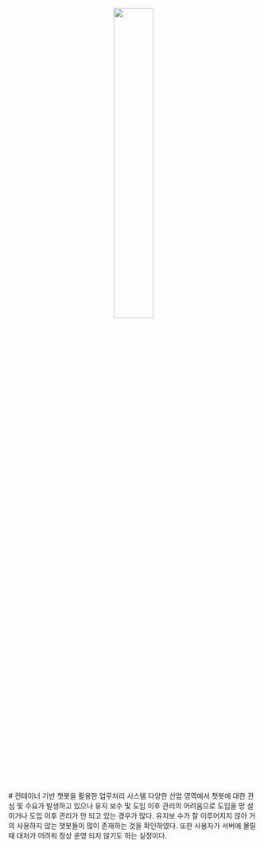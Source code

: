 <p align="center">
<img src = 'https://github.com/dh1010a/advisorChatbot/assets/51228946/1442adf7-2378-41b9-b6ab-e828d05f5b9e' width="40%" height="40%">
</p>
# 컨테이너 기반 챗봇을 활용한 업무처리 시스템
다양한 산업 영역에서 챗봇에 대한 관심 및 수요가 발생하고 
있으나 유지 보수 및 도입 이후 관리의 어려움으로 도입을 망
설이거나 도입 이후 관리가 안 되고 있는 경우가 많다. 유지보
수가 잘 이루어지지 않아 거의 사용하지 않는 챗봇들이 많이 
존재하는 것을 확인하였다. 또한 사용자가 서버에 몰릴 때
대처가 어려워 정상 운영 되지 않기도 하는 실정이다.
